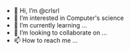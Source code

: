 - 👋 Hi, I’m @crlsrl
- 👀 I’m interested in Computer's science
- 🌱 I’m currently learning ...
- 💞️ I’m looking to collaborate on ...
- 📫 How to reach me ...

<!---
CrlsPrm/CrlsPrm is a ✨ special ✨ repository because its `README.md` (this file) appears on your GitHub profile.
You can click the Preview link to take a look at your changes.
--->
